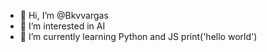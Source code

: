 - 👋 Hi, I’m @Bkvvargas
- 👀 I’m interested in AI
- 🌱 I’m currently learning Python and JS
print('hello world')

<!---
Bkvvargas/Bkvvargas is a ✨ special ✨ repository because its `README.md` (this file) appears on your GitHub profile.
You can click the Preview link to take a look at your changes.
--->
